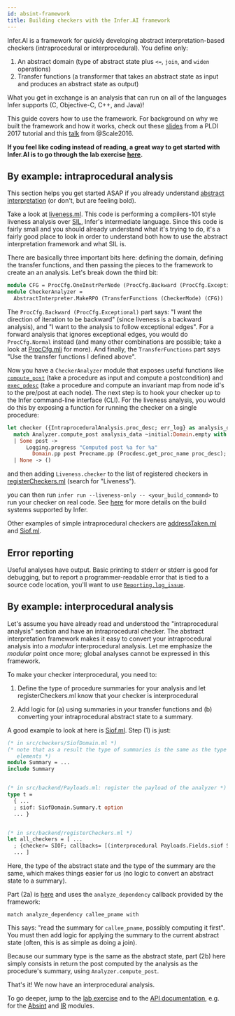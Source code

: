 ```yaml
---
id: absint-framework
title: Building checkers with the Infer.AI framework
---
```


Infer.AI is a framework for quickly developing abstract interpretation-based
checkers (intraprocedural or interprocedural). You define only:

1. An abstract domain (type of abstract state plus `<=`, `join`, and `widen`
operations)
2. Transfer functions (a transformer that takes an abstract state as input and
produces an abstract state as output)

What you get in exchange is an analysis that can run on all of the
languages Infer supports (C, Objective-C, C++, and Java)!

This guide covers how to use the framework. For background on why we built the
framework and how it works, check out these
[slides](http://fbinfer.com/downloads/pldi17-infer-ai-tutorial.pdf) from a PLDI
2017 tutorial and this
[talk](https://atscaleconference.com/videos/getting-the-most-out-of-static-analyzers)
from @Scale2016.

**If you feel like coding instead of reading, a great way to get started with
Infer.AI is to go through the lab exercise
[here](https://github.com/facebook/infer/blob/master/infer/src/labs/README.md).**

## By example: intraprocedural analysis

This section helps you get started ASAP if you already understand
[abstract interpretation](http://www.di.ens.fr/~cousot/AI/IntroAbsInt.html) (or
don't, but are feeling bold).

Take a look at
[liveness.ml](https://github.com/facebook/infer/blob/master/infer/src/checkers/liveness.ml).
This code is performing a compilers-101 style liveness analysis over
[SIL](#ir-basics-sil-cfgs-tenvs-procdescs-and-procnames), Infer's intermediate
language. Since this code is fairly small and you should already understand what
it's trying to do, it's a fairly good place to look in order to understand both
how to use the abstract interpretation framework and what SIL is.

There are basically three important bits here: defining the domain, defining the
transfer functions, and then passing the pieces to the framework to create an an
analysis. Let's break down the third bit:

```OCaml
module CFG = ProcCfg.OneInstrPerNode (ProcCfg.Backward (ProcCfg.Exceptional))
module CheckerAnalyzer =
  AbstractInterpreter.MakeRPO (TransferFunctions (CheckerMode) (CFG))
```

The `ProcCfg.Backward (ProcCfg.Exceptional)` part says: "I want the direction of
iteration to be backward" (since liveness is a backward analysis), and "I want
to the analysis to follow exceptional edges". For a forward analysis that
ignores exceptional edges, you would do `ProcCfg.Normal` instead (and many other
combinations are possible; take a look at
[ProcCfg.mli](https://github.com/facebook/infer/blob/master/infer/src/absint/ProcCfg.mli)
for more). And finally, the `TransferFunctions` part says "Use the transfer
functions I defined above".

Now you have a `CheckerAnalyzer` module that exposes useful functions
like
[`compute_post`](https://github.com/facebook/infer/blob/master/infer/src/absint/AbstractInterpreter.mli#L30)
(take a procedure as input and compute a postcondition) and
[`exec_pdesc`](https://github.com/facebook/infer/blob/master/infer/src/absint/AbstractInterpreter.mli#L36)
(take a procedure and compute an invariant map from node id's to the
pre/post at each node). The next step is to hook your checker up to
the Infer command-line interface (CLI). For the liveness analysis, you
would do this by exposing a function for running the checker on a
single procedure:

```OCaml
let checker ({IntraproceduralAnalysis.proc_desc; err_log} as analysis_data) =
  match Analyzer.compute_post analysis_data ~initial:Domain.empty with
  | Some post ->
      Logging.progress "Computed post %a for %a"
        Domain.pp post Procname.pp (Procdesc.get_proc_name proc_desc);
  | None -> ()
```

and then adding `Liveness.checker` to the list of registered checkers
in
[registerCheckers.ml](https://github.com/facebook/infer/blob/master/infer/src/backend/registerCheckers.ml)
(search for "Liveness").

you can then run `infer run --liveness-only -- <your_build_command>` to run your
checker on real code. See [here](/docs/analyzing-apps-or-projects) for more
details on the build systems supported by Infer.

Other examples of simple intraprocedural checkers are
[addressTaken.ml](https://github.com/facebook/infer/blob/master/infer/src/checkers/addressTaken.ml)
and
[Siof.ml](https://github.com/facebook/infer/blob/master/infer/src/checkers/Siof.ml).

## Error reporting

Useful analyses have output. Basic printing to stderr or stderr is
good for debugging, but to report a programmer-readable error that is
tied to a source code location, you'll want to use
[`Reporting.log_issue`](pathname:///odoc/next/infer/Absint/Reporting/index.html#val-log_issue).

## By example: interprocedural analysis

Let's assume you have already read and understood the "intraprocedural analysis"
section and have an intraprocedural checker. The abstract interpretation
framework makes it easy to convert your intraprocedural analysis into a
_modular_ interprocedural analysis. Let me emphasize the _modular_ point once
more; global analyses cannot be expressed in this framework.

To make your checker interprocedural, you need to:

1. Define the type of procedure summaries for your analysis and let
registerCheckers.ml know that your checker is interprocedural

2. Add logic for (a) using summaries in your transfer functions and (b)
converting your intraprocedural abstract state to a summary.

A good example to look at here is
[Siof.ml](https://github.com/facebook/infer/blob/master/infer/src/checkers/Siof.ml).
Step (1) is just:

```OCaml
(* in src/checkers/SiofDomain.ml *)
(* note that as a result the type of summaries is the same as the type of domain
   elements *)
module Summary = ...
include Summary


(* in src/backend/Payloads.ml: register the payload of the analyzer *)
type t =
  { ...
  ; siof: SiofDomain.Summary.t option
  ... }


(* in src/backend/registerCheckers.ml *)
let all_checkers = [ ...
  ; {checker= SIOF; callbacks= [(interprocedural Payloads.Fields.siof Siof.checker, Clang)]}
  ... ]
```

Here, the type of the abstract state and the type of the summary are the same,
which makes things easier for us (no logic to convert an abstract state to a
summary).

Part (2a) is
[here](https://github.com/facebook/infer/blob/be4ddc48f6330b7b788d899ce12ca51b4d673530/infer/src/checkers/Siof.ml#L168)
and uses the `analyze_dependency` callback provided by the framework:

```
match analyze_dependency callee_pname with
```

This says: "read the summary for `callee_pname`, possibly computing it
first". You must then add logic for applying the summary to the
current abstract state (often, this is as simple as doing a join).

Because our summary type is the same as the abstract state, part (2b)
here simply consists in return the post computed by the analysis as
the procedure's summary, using `Analyzer.compute_post`.

That's it! We now have an interprocedural analysis.

To go deeper, jump to the [lab
exercise](https://github.com/facebook/infer/blob/master/infer/src/labs/README.md)
and to the [API documentation](internal-API/), e.g. for the
[Absint](pathname:///odoc/next/infer/Absint.html) and
[IR](pathname:///odoc/next/infer/IR.html) modules.
